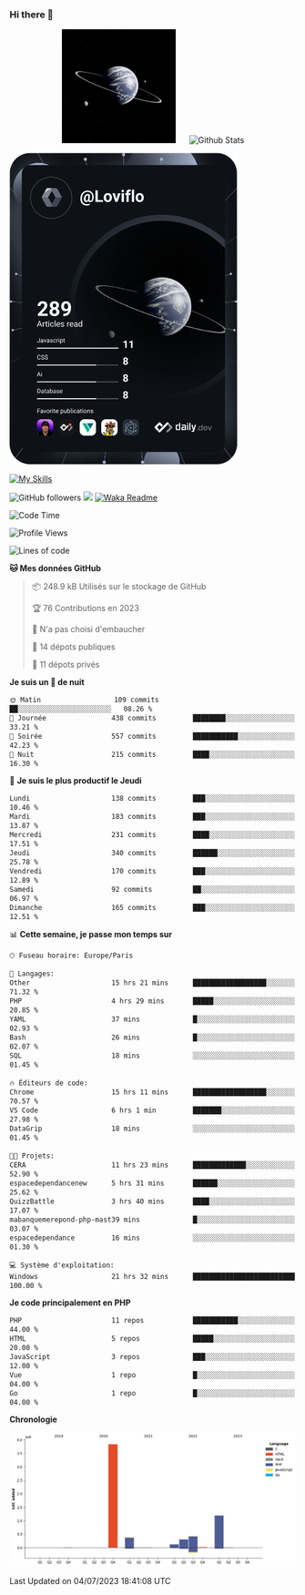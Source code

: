 ### Hi there 👋

<p align="center">
  <img src="https://github.com/Loviflo/Loviflo/blob/main/img/portrait.jpg" alt="Loviflo" height="200" style="margin-right: 20px"/>
  <img src="https://github-readme-stats.vercel.app/api?username=Loviflo&show_icons=true&theme=graywhite" alt="Github Stats" />
</p>

<a href="https://app.daily.dev/loviflo"><img src="https://github.com/loviflo/loviflo/blob/main/devcard.svg" width="400" alt="Loviflo's Dev Card"/></a>


[![My Skills](https://skillicons.dev/icons?i=php,laravel,symfony,mysql,js,ts,html,css,sass,angular,docker,webpack,vscode,figma,git,github,gitlab)](https://skillicons.dev)


![GitHub followers](https://img.shields.io/github/followers/Loviflo?label=Follow&style=social)
![](https://visitor-badge.glitch.me/badge?page_id=Loviflo.Loviflo)
[![Waka Readme](https://github.com/Loviflo/Loviflo/actions/workflows/update-stats.yml/badge.svg)](https://github.com/Loviflo/Loviflo/actions/workflows/update-stats.yml)

<!--START_SECTION:waka-->
![Code Time](http://img.shields.io/badge/Code%20Time-1%2C289%20hrs%2028%20mins-blue)

![Profile Views](http://img.shields.io/badge/Vues%20du%20profil-0-blue)

![Lines of code](https://img.shields.io/badge/Depuis%20Hello%20World%2C%20j%27ai%20%C3%A9crit-6.2%20million%20Lignes%20de%20code-blue)

**🐱 Mes données GitHub** 

> 📦 248.9 kB Utilisés sur le stockage de GitHub 
 > 
> 🏆 76 Contributions en 2023
 > 
> 🚫 N'a pas choisi d'embaucher
 > 
> 📜 14 dépots publiques 
 > 
> 🔑 11 dépots privés 
 > 
**Je suis un 🦉 de nuit** 

```text
🌞 Matin                  109 commits         ██░░░░░░░░░░░░░░░░░░░░░░░   08.26 % 
🌆 Journée                438 commits         ████████░░░░░░░░░░░░░░░░░   33.21 % 
🌃 Soirée                 557 commits         ███████████░░░░░░░░░░░░░░   42.23 % 
🌙 Nuit                   215 commits         ████░░░░░░░░░░░░░░░░░░░░░   16.30 % 
```
📅 **Je suis le plus productif le Jeudi** 

```text
Lundi                    138 commits         ███░░░░░░░░░░░░░░░░░░░░░░   10.46 % 
Mardi                    183 commits         ███░░░░░░░░░░░░░░░░░░░░░░   13.87 % 
Mercredi                 231 commits         ████░░░░░░░░░░░░░░░░░░░░░   17.51 % 
Jeudi                    340 commits         ██████░░░░░░░░░░░░░░░░░░░   25.78 % 
Vendredi                 170 commits         ███░░░░░░░░░░░░░░░░░░░░░░   12.89 % 
Samedi                   92 commits          ██░░░░░░░░░░░░░░░░░░░░░░░   06.97 % 
Dimanche                 165 commits         ███░░░░░░░░░░░░░░░░░░░░░░   12.51 % 
```


📊 **Cette semaine, je passe mon temps sur** 

```text
🕑︎ Fuseau horaire: Europe/Paris

💬 Langages: 
Other                    15 hrs 21 mins      ██████████████████░░░░░░░   71.32 % 
PHP                      4 hrs 29 mins       █████░░░░░░░░░░░░░░░░░░░░   20.85 % 
YAML                     37 mins             █░░░░░░░░░░░░░░░░░░░░░░░░   02.93 % 
Bash                     26 mins             █░░░░░░░░░░░░░░░░░░░░░░░░   02.07 % 
SQL                      18 mins             ░░░░░░░░░░░░░░░░░░░░░░░░░   01.45 % 

🔥 Éditeurs de code: 
Chrome                   15 hrs 11 mins      ██████████████████░░░░░░░   70.57 % 
VS Code                  6 hrs 1 min         ███████░░░░░░░░░░░░░░░░░░   27.98 % 
DataGrip                 18 mins             ░░░░░░░░░░░░░░░░░░░░░░░░░   01.45 % 

🐱‍💻 Projets: 
CERA                     11 hrs 23 mins      █████████████░░░░░░░░░░░░   52.90 % 
espacedependancenew      5 hrs 31 mins       ██████░░░░░░░░░░░░░░░░░░░   25.62 % 
QuizzBattle              3 hrs 40 mins       ████░░░░░░░░░░░░░░░░░░░░░   17.07 % 
mabanquemerepond-php-mast39 mins             █░░░░░░░░░░░░░░░░░░░░░░░░   03.07 % 
espacedependance         16 mins             ░░░░░░░░░░░░░░░░░░░░░░░░░   01.30 % 

💻 Système d'exploitation: 
Windows                  21 hrs 32 mins      █████████████████████████   100.00 % 
```

**Je code principalement en PHP** 

```text
PHP                      11 repos            ███████████░░░░░░░░░░░░░░   44.00 % 
HTML                     5 repos             █████░░░░░░░░░░░░░░░░░░░░   20.00 % 
JavaScript               3 repos             ███░░░░░░░░░░░░░░░░░░░░░░   12.00 % 
Vue                      1 repo              █░░░░░░░░░░░░░░░░░░░░░░░░   04.00 % 
Go                       1 repo              █░░░░░░░░░░░░░░░░░░░░░░░░   04.00 % 
```



**Chronologie**

![Lines of Code chart](https://raw.githubusercontent.com/Loviflo/Loviflo/main/assets/bar_graph.png)


 Last Updated on 04/07/2023 18:41:08 UTC
<!--END_SECTION:waka-->

